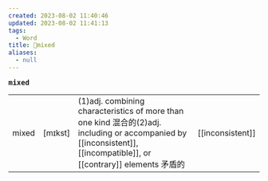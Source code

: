 ```yaml
---
created: 2023-08-02 11:40:46
updated: 2023-08-02 11:41:13
tags:
  - Word
title: 📖mixed
aliases:
  - null
---
```


<pre><strong>mixed</strong></pre>
|   |   |   |   |
|---|---|---|---|
|mixed|[mɪkst]|(1)adj. combining characteristics of more than one kind 混合的(2)adj. including or accompanied by [[inconsistent]], [[incompatible]], or [[contrary]] elements ⽭盾的|[[inconsistent]]|